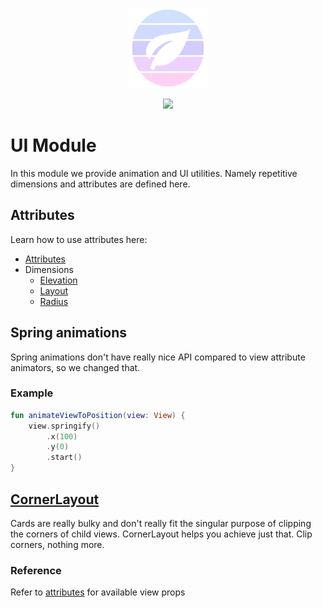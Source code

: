 <p align="center">
  <img src="../art/logo.png" width="128px" />
</p>
<p align="center">
    <a href="https://jitpack.io/#com.skoumal/teanity"><img src="https://jitpack.io/v/com.skoumal/teanity.svg?style=flat-square" width="128px" /></a>
</p>

# UI Module

In this module we provide animation and UI utilities. Namely repetitive dimensions and attributes
are defined here.

## Attributes

Learn how to use attributes here:

- [Attributes](src/main/res/values/attributes.xml)
- Dimensions
  - [Elevation](src/main/res/values/elevation.xml)
  - [Layout](src/main/res/values/layout.xml)
  - [Radius](src/main/res/values/radius.xml)

## Spring animations

Spring animations don't have really nice API compared to view attribute animators, so we changed
that.

### Example

```kotlin
fun animateViewToPosition(view: View) {
    view.springify()
        .x(100)
        .y(0)
        .start()
}
```

## [CornerLayout](src/main/java/com/skoumal/teanity/ui/CornerLayout.kt)

Cards are really bulky and don't really fit the singular purpose of clipping the corners of child
views. CornerLayout helps you achieve just that. Clip corners, nothing more.

### Reference

Refer to [attributes](src/main/res/values/attributes.xml) for available view props